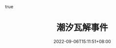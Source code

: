 ---
title: "潮汐瓦解事件"
date: 2022-09-06T15:11:51+08:00
draft: false
# description
description: "Tidal Disruption Event"
math: true
---
